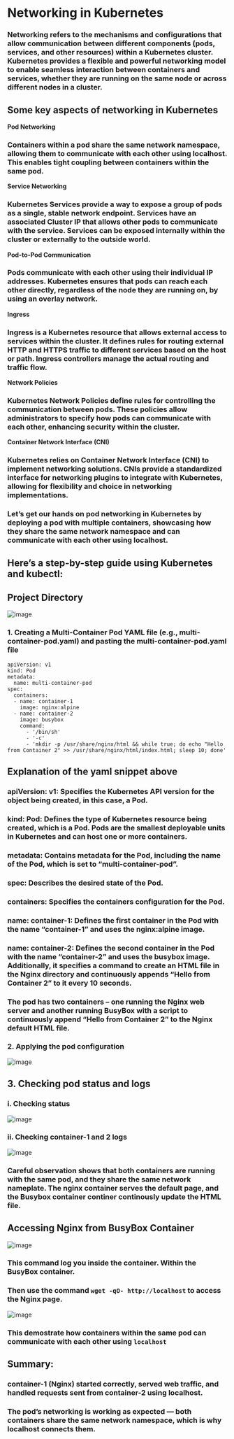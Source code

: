 # Networking in Kubernetes

### Networking refers to the mechanisms and configurations that allow communication between different components (pods, services, and other resources) within a Kubernetes cluster. Kubernetes provides a flexible and powerful networking model to enable seamless interaction between containers and services, whether they are running on the same node or across different nodes in a cluster.

## Some key aspects of networking in Kubernetes

**Pod Networking**
### Containers within a pod share the same network namespace, allowing them to communicate with each other using localhost. This enables tight coupling between containers within the same pod.

**Service Networking**
### Kubernetes Services provide a way to expose a group of pods as a single, stable network endpoint. Services have an associated Cluster IP that allows other pods to communicate with the service. Services can be exposed internally within the cluster or externally to the outside world.

**Pod-to-Pod Communication**
### Pods communicate with each other using their individual IP addresses. Kubernetes ensures that pods can reach each other directly, regardless of the node they are running on, by using an overlay network.

**Ingress**
### Ingress is a Kubernetes resource that allows external access to services within the cluster. It defines rules for routing external HTTP and HTTPS traffic to different services based on the host or path. Ingress controllers manage the actual routing and traffic flow.

**Network Policies**
### Kubernetes Network Policies define rules for controlling the communication between pods. These policies allow administrators to specify how pods can communicate with each other, enhancing security within the cluster.

**Container Network Interface (CNI)**
### Kubernetes relies on Container Network Interface (CNI) to implement networking solutions. CNIs provide a standardized interface for networking plugins to integrate with Kubernetes, allowing for flexibility and choice in networking implementations.

### Let’s get our hands on pod networking in Kubernetes by deploying a pod with multiple containers, showcasing how they share the same network namespace and can communicate with each other using localhost. 

## Here’s a step-by-step guide using Kubernetes and kubectl:


## Project Directory

![image](screenshot/0.PNG)

### 1. Creating a Multi-Container Pod YAML file (e.g., multi-container-pod.yaml) and pasting the multi-container-pod.yaml file

```
apiVersion: v1
kind: Pod
metadata:
  name: multi-container-pod
spec:
  containers:
  - name: container-1
    image: nginx:alpine
  - name: container-2
    image: busybox
    command:
      - '/bin/sh'
      - '-c'
      - 'mkdir -p /usr/share/nginx/html && while true; do echo "Hello from Container 2" >> /usr/share/nginx/html/index.html; sleep 10; done'

```

## Explanation of the yaml snippet above

### apiVersion: v1: Specifies the Kubernetes API version for the object being created, in this case, a Pod.

### kind: Pod: Defines the type of Kubernetes resource being created, which is a Pod. Pods are the smallest deployable units in Kubernetes and can host one or more containers.

### metadata: Contains metadata for the Pod, including the name of the Pod, which is set to “multi-container-pod”.

### spec: Describes the desired state of the Pod.

### containers: Specifies the containers configuration for the Pod.

### name: container-1: Defines the first container in the Pod with the name “container-1” and uses the nginx:alpine image.

### name: container-2: Defines the second container in the Pod with the name “container-2” and uses the busybox image. Additionally, it specifies a command to create an HTML file in the Nginx directory and continuously appends “Hello from Container 2” to it every 10 seconds.

### The pod has two containers – one running the Nginx web server and another running BusyBox with a script to continuously append “Hello from Container 2” to the Nginx default HTML file.


### 2. Applying the pod configuration

![image](screenshot/1.PNG)


## 3. Checking pod status and logs

### i. Checking status

![image](screenshot/2.PNG)

### ii. Checking container-1 and 2 logs

![image](screenshot/4.PNG)


### Careful observation shows that both containers are running with the same pod, and they share the same network nameplate. The nginx container serves the default page, and the Busybox container continer continously update the HTML file.


## Accessing Nginx from BusyBox Container

![image](screenshot/5.PNG)

### This command log you inside the container. Within the BusyBox container. 

### Then use the command `wget -qO- http://localhost` to access the Nginx page.

![image](screenshot/6.PNG)

### This demostrate how containers within the same pod can communicate with each other using `localhost`

## Summary:
### container-1 (Nginx) started correctly, served web traffic, and handled requests sent from container-2 using localhost.

### The pod’s networking is working as expected — both containers share the same network namespace, which is why localhost connects them.
